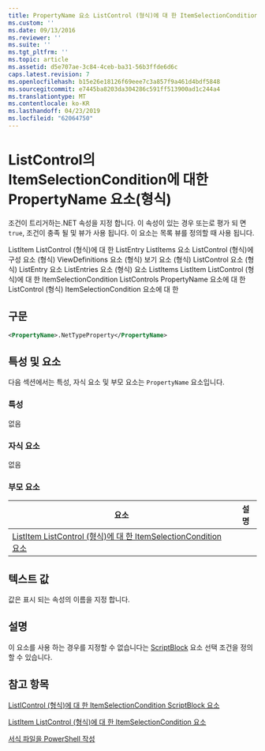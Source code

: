 ```yaml
---
title: PropertyName 요소 ListControl (형식)에 대 한 ItemSelectionCondition | Microsoft Docs
ms.custom: ''
ms.date: 09/13/2016
ms.reviewer: ''
ms.suite: ''
ms.tgt_pltfrm: ''
ms.topic: article
ms.assetid: d5e707ae-3c84-4ceb-ba31-56b3ffde6d6c
caps.latest.revision: 7
ms.openlocfilehash: b15e26e18126f69eee7c3a857f9a461d4bdf5848
ms.sourcegitcommit: e7445ba8203da304286c591ff513900ad1c244a4
ms.translationtype: MT
ms.contentlocale: ko-KR
ms.lasthandoff: 04/23/2019
ms.locfileid: "62064750"
---
```

# <a name="propertyname-element-for-itemselectioncondition-for-listcontrol-format"></a>ListControl의 ItemSelectionCondition에 대한 PropertyName 요소(형식)

조건이 트리거하는.NET 속성을 지정 합니다. 이 속성이 있는 경우 또는로 평가 되 면 `true`, 조건이 충족 될 및 뷰가 사용 됩니다. 이 요소는 목록 뷰를 정의할 때 사용 됩니다.

ListItem ListControl (형식)에 대 한 ListEntry ListItems 요소 ListControl (형식)에 구성 요소 (형식) ViewDefinitions 요소 (형식) 보기 요소 (형식) ListControl 요소 (형식) ListEntry 요소 ListEntries 요소 (형식) 요소 ListItems ListItem ListControl (형식)에 대 한 ItemSelectionCondition ListControls PropertyName 요소에 대 한 ListControl (형식) ItemSelectionCondition 요소에 대 한

## <a name="syntax"></a>구문

```xml
<PropertyName>.NetTypeProperty</PropertyName>
```

## <a name="attributes-and-elements"></a>특성 및 요소

다음 섹션에서는 특성, 자식 요소 및 부모 요소는 `PropertyName` 요소입니다.

### <a name="attributes"></a>특성

없음

### <a name="child-elements"></a>자식 요소

없음

### <a name="parent-elements"></a>부모 요소

|요소|설명|
|-------------|-----------------|
|[ListItem ListControl (형식)에 대 한 ItemSelectionCondition 요소](./itemselectioncondition-element-for-listitem-for-listcontrol-format.md)||

## <a name="text-value"></a>텍스트 값

값은 표시 되는 속성의 이름을 지정 합니다.

## <a name="remarks"></a>설명

이 요소를 사용 하는 경우를 지정할 수 없습니다는 [ScriptBlock](./scriptblock-element-for-itemselectioncondition-for-listcontrol-format.md) 요소 선택 조건을 정의할 수 있습니다.

## <a name="see-also"></a>참고 항목

[ListIControl (형식)에 대 한 ItemSelectionCondition ScriptBlock 요소](./scriptblock-element-for-itemselectioncondition-for-listcontrol-format.md)

[ListItem ListControl (형식)에 대 한 ItemSelectionCondition 요소](./itemselectioncondition-element-for-listitem-for-listcontrol-format.md)

[서식 파일을 PowerShell 작성](./writing-a-powershell-formatting-file.md)

